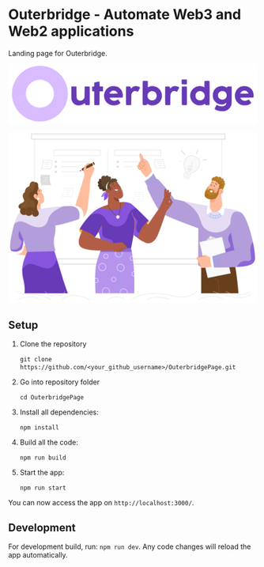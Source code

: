 # Outerbridge - Automate Web3 and Web2 applications

Landing page for Outerbridge. 

![Outerbridge](/static/outerbridge_brand.svg)

![Outerbridge Screenshot](/static/banner_svg.svg)

## Setup
1. Clone the repository
	```
	git clone https://github.com/<your_github_username>/OuterbridgePage.git
	```

2. Go into repository folder
	```
	cd OuterbridgePage
	```

3. Install all dependencies:
	```
	npm install
	```

4. Build all the code:
	```
	npm run build
	```

5. Start the app:
	```
	npm run start
	```

You can now access the app on `http://localhost:3000/`.

## Development
For development build, run: `npm run dev`. Any code changes will reload the app automatically.